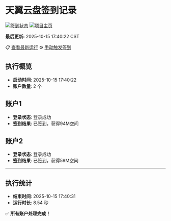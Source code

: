 # 天翼云盘签到记录

[![签到状态](https://github.com/xdrive5/cloud9/actions/workflows/main.yml/badge.svg)](https://github.com/xdrive5/cloud9/actions/workflows/main.yml) [![项目主页](https://img.shields.io/badge/GitHub-项目主页-blue?logo=github)](https://github.com/xdrive5/cloud9)

**最后更新:** 2025-10-15 17:40:22 CST

📋 [查看最新运行](https://github.com/xdrive5/cloud9/actions/runs/18524615317) ⚙️ [手动触发签到](https://github.com/xdrive5/cloud9/actions/workflows/main.yml)

## 执行概览
- **启动时间**: 2025-10-15 17:40:22
- **账户数量**: 2 个

## 账户1
- **登录状态**: 登录成功
- **签到结果**: 已签到，获得94M空间

## 账户2
- **登录状态**: 登录成功
- **签到结果**: 已签到，获得59M空间

---
## 执行统计
- **结束时间**: 2025-10-15 17:40:31
- **运行时长**: 8.54 秒

✅ **所有账户处理完成！**
